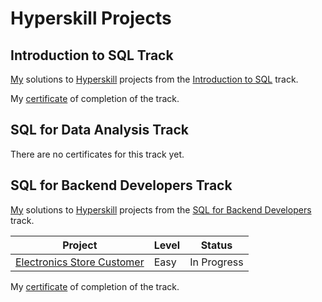 # Hyperskill Projects

## Introduction to SQL Track

[My](https://hyperskill.org/profile/7889902) solutions to [Hyperskill](https://hyperskill.org) projects from the [Introduction to SQL](https://hyperskill.org/tracks/31) track.

My [certificate](https://hyperskill.org/certificates/8b5bf582-617d-495c-87cd-8b69eb367f34.pdf) of completion of the track.

## SQL for Data Analysis Track

There are no certificates for this track yet.

## SQL for Backend Developers Track

[My](https://hyperskill.org/profile/7889902) solutions to [Hyperskill](https://hyperskill.org) projects from the [SQL for Backend Developers](https://hyperskill.org/tracks/40) track.

| Project                                                       | Level | Status      |
| ------------------------------------------------------------- | ----- | ----------- |
| [Electronics Store Customer](./01_electronics_store_customer) | Easy  | In Progress |

My [certificate](TODO:) of completion of the track.
